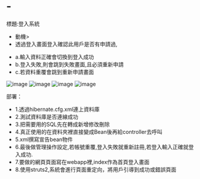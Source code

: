 # -
標題:登入系統
-  動機>
-  透過登入畫面登入確認此用戶是否有申請過,
*  a.輸入資料正確會切換到登入成功
*  b.登入失敗,則會跳到失敗畫面,且必須重新申請
*  c.若資料重覆會跳到重新申請畫面






![image](https://github.com/user-attachments/assets/716adeb1-41bd-4402-86c3-caafcfa90062)
![image](https://github.com/user-attachments/assets/dc2b9299-d0ff-4177-813f-9b1d5fd63a9f)
![image](https://github.com/user-attachments/assets/7139b557-73bd-4484-b4f4-cef2d68081c8)
![image](https://github.com/user-attachments/assets/bee42aea-a5da-4d18-81cf-aa56703f7a5d)

部署：
*  1.透過hibernate.cfg.xml連上資料庫
*  2.測試資料庫是否連線成功
*  3.把需要用的SQL先在轉成新增修改刪除
*  4.真正使用的在資料夾裡直接變成Bean後再給controller去呼叫
*  5.xml撰寫宣告bean物件
*  6.最後做管理操作設定,若帳號重覆,登入失敗就重新註冊,若登入輸入正確就登入成功.
*  7.要做的網頁頁面寫在webapp裡,index作為首頁登入畫面
*  8.使用struts2,系統會進行頁面重定向，將用戶引導到成功或錯誤頁面
